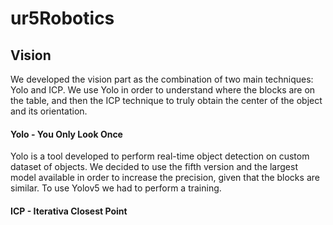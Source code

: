 # ur5Robotics



## Vision
We developed the vision part as the combination of two main techniques: Yolo and ICP.
We use Yolo in order to understand where the blocks are on the table, and then the ICP technique to truly obtain the center of the object and its orientation. 

#### Yolo - You Only Look Once
Yolo is a tool developed to perform real-time object detection on custom dataset of objects. 
We decided to use the fifth version and the largest model available in order to increase the precision, given that the blocks are similar.
To use Yolov5 we had to perform a training.
#### ICP - Iterativa Closest Point
